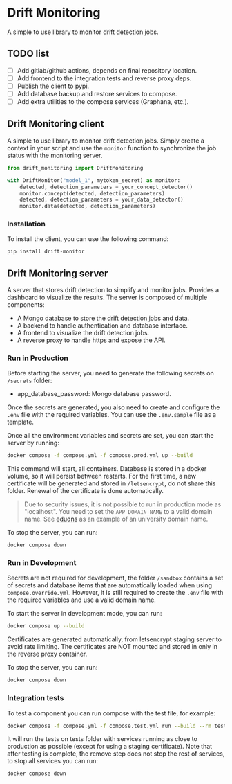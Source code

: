 # Drift Monitoring

A simple to use library to monitor drift detection jobs.

## TODO list

- [ ] Add gitlab/github actions, depends on final repository location.
- [ ] Add frontend to the integration tests and reverse proxy deps.
- [ ] Publish the client to pypi.
- [ ] Add database backup and restore services to compose.
- [ ] Add extra utilities to the compose services (Graphana, etc.).

## Drift Monitoring client

A simple to use library to monitor drift detection jobs. Simply create a
context in your script and use the `monitor` function to synchronize the
job status with the monitoring server.

```python
from drift_monitoring import DriftMonitoring

with DriftMonitor("model_1", mytoken_secret) as monitor:
    detected, detection_parameters = your_concept_detector()
    monitor.concept(detected, detection_parameters)
    detected, detection_parameters = your_data_detector()
    monitor.data(detected, detection_parameters)
```

### Installation

To install the client, you can use the following command:

```bash
pip install drift-monitor
```

## Drift Monitoring server

A server that stores drift detection to simplify and monitor jobs.
Provides a dashboard to visualize the results.
The server is composed of multiple components:

- A Mongo database to store the drift detection jobs and data.
- A backend to handle authentication and database interface.
- A frontend to visualize the drift detection jobs.
- A reverse proxy to handle https and expose the API.

### Run in Production

Before starting the server, you need to generate the following secrets
on `/secrets` folder:

- app_database_password: Mongo database password.

Once the secrets are generated, you also need to create and configure the
`.env` file with the required variables. You can use the `.env.sample` file
as a template.

Once all the environment variables and secrets are set, you can start the
server by running:

```bash
docker compose -f compose.yml -f compose.prod.yml up --build
```

This command will start, all containers. Database is stored in a docker
volume, so it will persist between restarts. For the first time, a new
certificate will be generated and stored in `/letsencrypt`, do not share
this folder. Renewal of the certificate is done automatically.

> Due to security issues, it is not possible to run in production mode as
> "localhost". You need to set the `APP_DOMAIN_NAME` to a valid domain name.
> See [edudns](https://edudns.services.fedcloud.eu/) as an example of an
> university domain name.

To stop the server, you can run:

```bash
docker compose down
```

### Run in Development

Secrets are not required for development, the folder `/sandbox` contains
a set of secrets and database items that are automatically loaded when
using `compose.override.yml`. However, it is still required to create
the `.env` file with the required variables and use a valid domain name.

To start the server in development mode, you can run:

```bash
docker compose up --build
```

Certificates are generated automatically, from letsencrypt staging server
to avoid rate limiting. The certificates are NOT mounted and stored in
only in the reverse proxy container.

To stop the server, you can run:

```bash
docker compose down
```

### Integration tests

To test a component you can run compose with the test file, for example:

```bash
docker compose -f compose.yml -f compose.test.yml run --build --rm testing
```

It will run the tests on tests folder with services running as close to
production as possible (except for using a staging certificate). Note that
after testing is complete, the remove step does not stop the rest of services,
to stop all services you can run:

```bash
docker compose down
```
